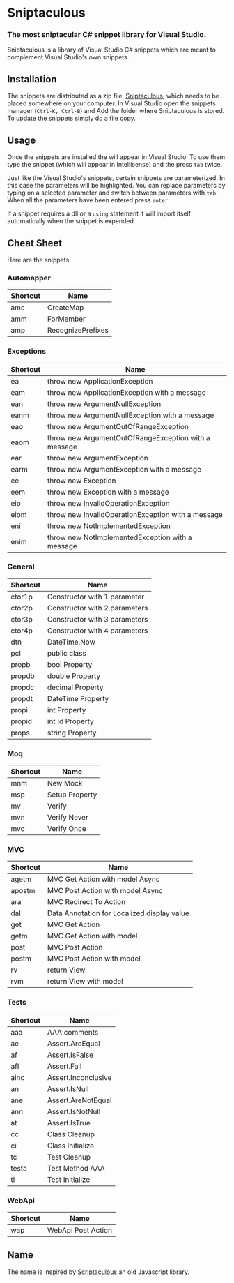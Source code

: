 # Sniptaculous
### The most sniptacular C# snippet library for Visual Studio.

Sniptaculous is a library of Visual Studio C# snippets which are meant to complement Visual Studio's own snippets.

## Installation

The snippets are distributed as a zip file, [Sniptaculous](https://github.com/gilles-leblanc/Sniptaculous/raw/master/Sniptaculous.zip), which needs to be placed somewhere on your computer. In Visual Studio open the snippets manager (`Ctrl-K, Ctrl-B`) and Add the folder where Sniptaculous is stored. To update the snippets simply do a file copy.

## Usage

Once the snippets are installed the will appear in Visual Studio. To use them type the snippet (which will appear in Intellisense) and the press `tab` twice.

Just like the Visual Studio's snippets, certain snippets are parameterized. In this case the parameters will be highlighted. You can replace parameters by typing on a selected parameter and switch between parameters with `tab`. When all the parameters have been entered press `enter`.

If a snippet requires a dll or a `using` statement it will import itself automatically when the snippet is expended.

## Cheat Sheet

Here are the snippets:





### Automapper

| Shortcut    | Name                  |
|-------------|-----------------------|
| amc           | CreateMap                      |
| amm           | ForMember                      |
| amp           | RecognizePrefixes                      |


### Exceptions

| Shortcut    | Name                  |
|-------------|-----------------------|
| ea           | throw new ApplicationException                      |
| eam           | throw new ApplicationException with a message                      |
| ean           | throw new ArgumentNullException                      |
| eanm           | throw new ArgumentNullException with a message                      |
| eao           | throw new ArgumentOutOfRangeException                      |
| eaom           | throw new ArgumentOutOfRangeException with a message                      |
| ear           | throw new ArgumentException                      |
| earm           | throw new ArgumentException with a message                      |
| ee           | throw new Exception                      |
| eem           | throw new Exception with a message                      |
| eio           | throw new InvalidOperationException                      |
| eiom           | throw new InvalidOperationException with a message                      |
| eni           | throw new NotImplementedException                      |
| enim           | throw new NotImplementedException with a message                      |


### General

| Shortcut    | Name                  |
|-------------|-----------------------|
| ctor1p           | Constructor with 1 parameter                      |
| ctor2p           | Constructor with 2 parameters                      |
| ctor3p           | Constructor with 3 parameters                      |
| ctor4p           | Constructor with 4 parameters                      |
| dtn           | DateTime.Now                      |
| pcl           | public class                      |
| propb           | bool Property                      |
| propdb           | double Property                      |
| propdc           | decimal Property                      |
| propdt           | DateTime Property                      |
| propi           | int Property                      |
| propid           | int Id Property                      |
| props           | string Property                      |


### Moq

| Shortcut    | Name                  |
|-------------|-----------------------|
| mnm           | New Mock                      |
| msp           | Setup Property                      |
| mv           | Verify                      |
| mvn           | Verify Never                      |
| mvo           | Verify Once                      |


### MVC

| Shortcut    | Name                  |
|-------------|-----------------------|
| agetm           | MVC Get Action with model Async                      |
| apostm           | MVC Post Action with model Async                      |
| ara           | MVC Redirect To Action                      |
| dal           | Data Annotation for Localized display value                      |
| get           | MVC Get Action                      |
| getm           | MVC Get Action with model                      |
| post           | MVC Post Action                      |
| postm           | MVC Post Action with model                      |
| rv           | return View                      |
| rvm           | return View with model                      |


### Tests

| Shortcut    | Name                  |
|-------------|-----------------------|
| aaa           | AAA comments                      |
| ae           | Assert.AreEqual                      |
| af           | Assert.IsFalse                      |
| afl           | Assert.Fail                      |
| ainc           | Assert.Inconclusive                      |
| an           | Assert.IsNull                      |
| ane           | Assert.AreNotEqual                      |
| ann           | Assert.IsNotNull                      |
| at           | Assert.IsTrue                      |
| cc           | Class Cleanup                      |
| ci           | Class Initialize                      |
| tc           | Test Cleanup                      |
| testa           | Test Method AAA                      |
| ti           | Test Initialize                      |


### WebApi

| Shortcut    | Name                  |
|-------------|-----------------------|
| wap           | WebApi Post Action                      |








## Name

The name is inspired by [Scriptaculous](http://script.aculo.us/) an old Javascript library. 